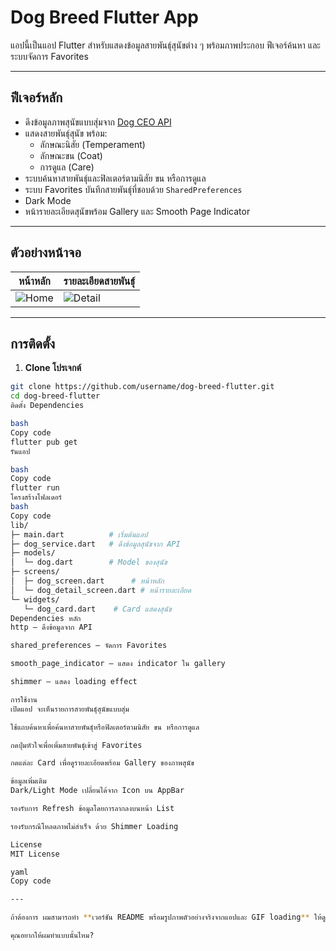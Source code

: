 # Dog Breed Flutter App

แอปนี้เป็นแอป Flutter สำหรับแสดงข้อมูลสายพันธุ์สุนัขต่าง ๆ พร้อมภาพประกอบ ฟีเจอร์ค้นหา และระบบจัดการ Favorites

---

## ฟีเจอร์หลัก

- ดึงข้อมูลภาพสุนัขแบบสุ่มจาก [Dog CEO API](https://dog.ceo/dog-api/)
- แสดงสายพันธุ์สุนัข พร้อม:
  - ลักษณะนิสัย (Temperament)
  - ลักษณะขน (Coat)
  - การดูแล (Care)
- ระบบค้นหาสายพันธุ์และฟิลเตอร์ตามนิสัย ขน หรือการดูแล
- ระบบ Favorites บันทึกสายพันธุ์ที่ชอบด้วย `SharedPreferences`
- Dark Mode
- หน้ารายละเอียดสุนัขพร้อม Gallery และ Smooth Page Indicator

---

## ตัวอย่างหน้าจอ

| หน้าหลัก | รายละเอียดสายพันธุ์ |
|-----------|------------------|
| ![Home](assets/screenshots/home.png) | ![Detail](assets/screenshots/detail.png) |

---

## การติดตั้ง

1. **Clone โปรเจกต์**

```bash
git clone https://github.com/username/dog-breed-flutter.git
cd dog-breed-flutter
ติดตั้ง Dependencies

bash
Copy code
flutter pub get
รันแอป

bash
Copy code
flutter run
โครงสร้างโฟลเดอร์
bash
Copy code
lib/
├─ main.dart          # เริ่มต้นแอป
├─ dog_service.dart   # ดึงข้อมูลสุนัขจาก API
├─ models/
│  └─ dog.dart        # Model ของสุนัข
├─ screens/
│  ├─ dog_screen.dart      # หน้าหลัก
│  └─ dog_detail_screen.dart # หน้ารายละเอียด
└─ widgets/
   └─ dog_card.dart    # Card แสดงสุนัข
Dependencies หลัก
http – ดึงข้อมูลจาก API

shared_preferences – จัดการ Favorites

smooth_page_indicator – แสดง indicator ใน gallery

shimmer – แสดง loading effect

การใช้งาน
เปิดแอป จะเห็นรายการสายพันธุ์สุนัขแบบสุ่ม

ใช้แถบค้นหาเพื่อค้นหาสายพันธุ์หรือฟิลเตอร์ตามนิสัย ขน หรือการดูแล

กดปุ่มหัวใจเพื่อเพิ่มสายพันธุ์เข้าสู่ Favorites

กดแต่ละ Card เพื่อดูรายละเอียดพร้อม Gallery ของภาพสุนัข

ข้อมูลเพิ่มเติม
Dark/Light Mode เปลี่ยนได้จาก Icon บน AppBar

รองรับการ Refresh ข้อมูลโดยการลากลงบนหน้า List

รองรับกรณีโหลดภาพไม่สำเร็จ ด้วย Shimmer Loading

License
MIT License

yaml
Copy code

---

ถ้าต้องการ ผมสามารถทำ **เวอร์ชัน README พร้อมรูปภาพตัวอย่างจริงจากแอปและ GIF loading** ให้ดูสวยขึ้นและอ่านง่ายสำหรับ GitHub ด้วยครับ  

คุณอยากให้ผมทำแบบนั้นไหม?

